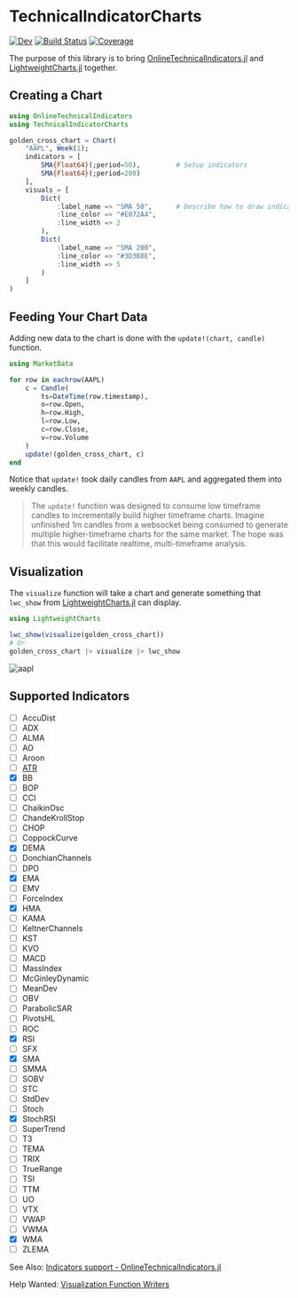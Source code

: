 # TechnicalIndicatorCharts

[![Dev](https://img.shields.io/badge/docs-dev-blue.svg)](https://g-gundam.github.io/TechnicalIndicatorCharts.jl/dev/)
[![Build Status](https://github.com/g-gundam/TechnicalIndicatorCharts.jl/actions/workflows/CI.yml/badge.svg?branch=main)](https://github.com/g-gundam/TechnicalIndicatorCharts.jl/actions/workflows/CI.yml?query=branch%3Amain)
[![Coverage](https://codecov.io/gh/g-gundam/TechnicalIndicatorCharts.jl/branch/main/graph/badge.svg)](https://codecov.io/gh/g-gundam/TechnicalIndicatorCharts.jl)

The purpose of this library is to bring
[OnlineTechnicalIndicators.jl](https://github.com/femtotrader/OnlineTechnicalIndicators.jl) and
[LightweightCharts.jl](https://github.com/bhftbootcamp/LightweightCharts.jl) together.

## Creating a Chart

```julia
using OnlineTechnicalIndicators
using TechnicalIndicatorCharts

golden_cross_chart = Chart(
    "AAPL", Week(1);
    indicators = [
        SMA{Float64}(;period=50),         # Setup indicators
        SMA{Float64}(;period=200)
    ],
    visuals = [
        Dict(
            :label_name => "SMA 50",      # Describe how to draw indicators
            :line_color => "#E072A4",
            :line_width => 2
        ),
        Dict(
            :label_name => "SMA 200",
            :line_color => "#3D3B8E",
            :line_width => 5
        )
    ]
)
```

## Feeding Your Chart Data

Adding new data to the chart is done with the `update!(chart, candle)` function.

```julia
using MarketData

for row in eachrow(AAPL)
    c = Candle(
        ts=DateTime(row.timestamp),
        o=row.Open,
        h=row.High,
        l=row.Low,
        c=row.Close,
        v=row.Volume
    )
    update!(golden_cross_chart, c)
end
```

Notice that `update!` took daily candles from `AAPL` and aggregated them into weekly candles.

> The `update!` function was designed to consume low timeframe candles to incrementally build higher timeframe charts.  Imagine unfinished 1m candles from a websocket being consumed to generate multiple higher-timeframe charts for the same market.  The hope was that this would facilitate realtime, multi-timeframe analysis.

## Visualization

The `visualize` function will take a chart and generate something that `lwc_show` from [LightweightCharts.jl](https://github.com/bhftbootcamp/LightweightCharts.jl) can display.

```julia
using LightweightCharts

lwc_show(visualize(golden_cross_chart))
# Or
golden_cross_chart |> visualize |> lwc_show
```

![aapl](https://raw.githubusercontent.com/g-gundam/TechnicalIndicatorCharts.jl/refs/heads/main/lwc_show.png)

## Supported Indicators

- [ ] AccuDist
- [ ] ADX
- [ ] ALMA
- [ ] AO
- [ ] Aroon
- [ ] [ATR](https://www.tradingview.com/support/solutions/43000501823-average-true-range-atr/)
- [x] BB
- [ ] BOP
- [ ] CCI
- [ ] ChaikinOsc
- [ ] ChandeKrollStop
- [ ] CHOP
- [ ] CoppockCurve
- [x] DEMA
- [ ] DonchianChannels
- [ ] DPO
- [x] EMA
- [ ] EMV
- [ ] ForceIndex
- [x] HMA
- [ ] KAMA
- [ ] KeltnerChannels
- [ ] KST
- [ ] KVO
- [ ] MACD
- [ ] MassIndex
- [ ] McGinleyDynamic
- [ ] MeanDev
- [ ] OBV
- [ ] ParabolicSAR
- [ ] PivotsHL
- [ ] ROC
- [x] RSI
- [ ] SFX
- [x] SMA
- [ ] SMMA
- [ ] SOBV
- [ ] STC
- [ ] StdDev
- [ ] Stoch
- [x] StochRSI
- [ ] SuperTrend
- [ ] T3
- [ ] TEMA
- [ ] TRIX
- [ ] TrueRange
- [ ] TSI
- [ ] TTM
- [ ] UO
- [ ] VTX
- [ ] VWAP
- [ ] VWMA
- [x] WMA
- [ ] ZLEMA

See Also:  [Indicators support - OnlineTechnicalIndicators.jl](https://femtotrader.github.io/OnlineTechnicalIndicators.jl/dev/indicators_support/)

Help Wanted:  [Visualization Function Writers](https://g-gundam.github.io/TechnicalIndicatorCharts.jl/dev/indicators/)
